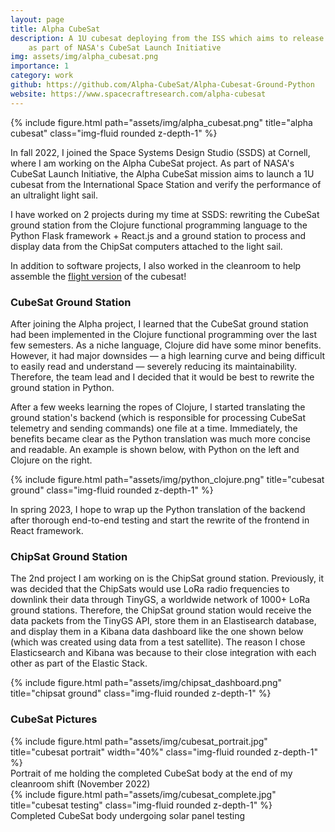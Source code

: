 ```yaml
---
layout: page
title: Alpha CubeSat
description: A 1U cubesat deploying from the ISS which aims to release an ultralight light sail
    as part of NASA's CubeSat Launch Initiative
img: assets/img/alpha_cubesat.png
importance: 1
category: work
github: https://github.com/Alpha-CubeSat/Alpha-Cubesat-Ground-Python
website: https://www.spacecraftresearch.com/alpha-cubesat
---
```


<div class="row">
    <div class="col-sm my-3 text-center">
        {% include figure.html path="assets/img/alpha_cubesat.png" title="alpha cubesat" class="img-fluid rounded z-depth-1" %}
    </div>
</div>

In fall 2022, I joined the Space Systems Design Studio (SSDS) at Cornell, where I am working on the Alpha CubeSat project.
As part of NASA's CubeSat Launch Initiative, the Alpha CubeSat mission aims to launch a 1U cubesat from the 
International Space Station and verify the performance of an ultralight light sail.

I have worked on 2 projects during my time at SSDS: rewriting the CubeSat ground station from the Clojure functional programming
language to the Python Flask framework + React.js and a ground station to process and display data from the ChipSat computers
attached to the light sail.

In addition to software projects, I also worked in the cleanroom to help assemble the [flight version](#cubesat-pictures) of the cubesat!

### CubeSat Ground Station

After joining the Alpha project, I learned that the CubeSat ground station had been implemented in the Clojure functional programming
over the last few semesters. As a niche language, Clojure did have some minor benefits. However, it had major downsides — a high
learning curve and being difficult to easily read and understand — severely reducing its maintainability. Therefore, the team lead and I 
decided that it would be best to rewrite the ground station in Python.

After a few weeks learning the ropes of Clojure, I started translating the ground station's backend (which is responsible for processing 
CubeSat telemetry and sending commands) one file at a time. Immediately, the benefits became clear as the Python translation was much more 
concise and readable. An example is shown below, with Python on the left and Clojure on the right.

<div class="row">
    <div class="col-sm my-3 text-center">
        {% include figure.html path="assets/img/python_clojure.png" title="cubesat ground" class="img-fluid rounded z-depth-1" %}
    </div>
</div>

In spring 2023, I hope to wrap up the Python translation of the backend after thorough end-to-end testing and start the rewrite of 
the frontend in React framework.

### ChipSat Ground Station

The 2nd project I am working on is the ChipSat ground station. Previously, it was decided that the ChipSats would use LoRa radio 
frequencies to downlink their data through TinyGS, a worldwide network of 1000+ LoRa ground stations. Therefore, the ChipSat ground
station would receive the data packets from the TinyGS API, store them in an Elastisearch database, and display them in a Kibana 
data dashboard like the one shown below (which was created using data from a test satellite). The reason I chose Elasticsearch and 
Kibana was because to their close integration with each other as part of the Elastic Stack.

<div class="row">
    <div class="col-sm my-3 text-center">
        {% include figure.html path="assets/img/chipsat_dashboard.png" title="chipsat ground" class="img-fluid rounded z-depth-1" %}
    </div>
</div>

### CubeSat Pictures
<div class="row">
    <div class="col-sm my-3 text-center">
        {% include figure.html path="assets/img/cubesat_portrait.jpg" title="cubesat portrait" width="40%" class="img-fluid rounded z-depth-1" %}
    </div>
</div>
<div class="caption">
    Portrait of me holding the completed CubeSat body at the end of my cleanroom shift (November 2022)
</div>

<div class="row">
    <div class="col-sm my-3 text-center">
        {% include figure.html path="assets/img/cubesat_complete.jpg" title="cubesat testing" class="img-fluid rounded z-depth-1" %}
    </div>
</div>
<div class="caption">
    Completed CubeSat body undergoing solar panel testing
</div>